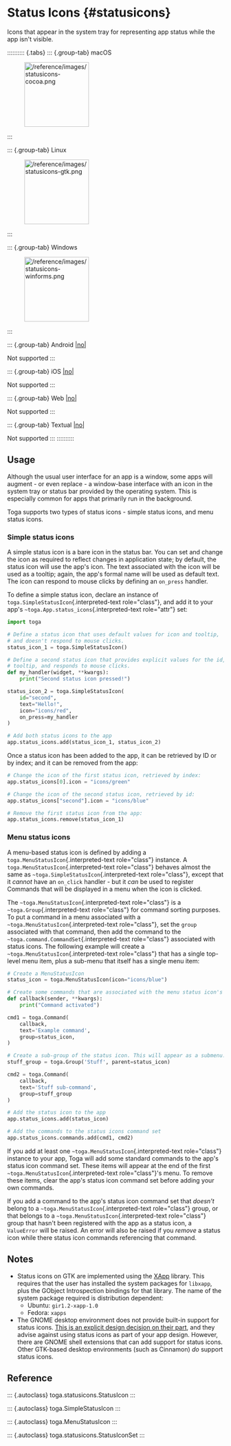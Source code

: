 # Status Icons {#statusicons}

Icons that appear in the system tray for representing app status while
the app isn't visible.

:::::::::: {.tabs}
::: {.group-tab}
macOS

<figure class="align-center">
<img src="/reference/images/statusicons-cocoa.png" width="150"
alt="/reference/images/statusicons-cocoa.png" />
</figure>
:::

::: {.group-tab}
Linux

<figure class="align-center">
<img src="/reference/images/statusicons-gtk.png" width="150"
alt="/reference/images/statusicons-gtk.png" />
</figure>
:::

::: {.group-tab}
Windows

<figure class="align-center">
<img src="/reference/images/statusicons-winforms.png" width="150"
alt="/reference/images/statusicons-winforms.png" />
</figure>
:::

::: {.group-tab}
Android [\|no\|](##SUBST##|no|)

Not supported
:::

::: {.group-tab}
iOS [\|no\|](##SUBST##|no|)

Not supported
:::

::: {.group-tab}
Web [\|no\|](##SUBST##|no|)

Not supported
:::

::: {.group-tab}
Textual [\|no\|](##SUBST##|no|)

Not supported
:::
::::::::::

## Usage

Although the usual user interface for an app is a window, some apps will
augment - or even replace - a window-base interface with an icon in the
system tray or status bar provided by the operating system. This is
especially common for apps that primarily run in the background.

Toga supports two types of status icons - simple status icons, and menu
status icons.

### Simple status icons

A simple status icon is a bare icon in the status bar. You can set and
change the icon as required to reflect changes in application state; by
default, the status icon will use the app's icon. The text associated
with the icon will be used as a tooltip; again, the app's formal name
will be used as default text. The icon can respond to mouse clicks by
defining an `on_press` handler.

To define a simple status icon, declare an instance of
`toga.SimpleStatusIcon`{.interpreted-text role="class"}, and add it to
your app's `~toga.App.status_icons`{.interpreted-text role="attr"} set:

``` python
import toga

# Define a status icon that uses default values for icon and tooltip,
# and doesn't respond to mouse clicks.
status_icon_1 = toga.SimpleStatusIcon()

# Define a second status icon that provides explicit values for the id, icon and
# tooltip, and responds to mouse clicks.
def my_handler(widget, **kwargs):
    print("Second status icon pressed!")

status_icon_2 = toga.SimpleStatusIcon(
    id="second",
    text="Hello!",
    icon="icons/red",
    on_press=my_handler
)

# Add both status icons to the app
app.status_icons.add(status_icon_1, status_icon_2)
```

Once a status icon has been added to the app, it can be retrieved by ID
or by index; and it can be removed from the app:

``` python
# Change the icon of the first status icon, retrieved by index:
app.status_icons[0].icon = "icons/green"

# Change the icon of the second status icon, retrieved by id:
app.status_icons["second"].icon = "icons/blue"

# Remove the first status icon from the app:
app.status_icons.remove(status_icon_1)
```

### Menu status icons

A menu-based status icon is defined by adding a
`toga.MenuStatusIcon`{.interpreted-text role="class"} instance. A
`toga.MenuStatusIcon`{.interpreted-text role="class"} behaves almost the
same as `~toga.SimpleStatusIcon`{.interpreted-text role="class"}, except
that it *cannot* have an `on_click` handler - but it *can* be used to
register Commands that will be displayed in a menu when the icon is
clicked.

The `~toga.MenuStatusIcon`{.interpreted-text role="class"} is a
`~toga.Group`{.interpreted-text role="class"} for command sorting
purposes. To put a command in a menu associated with a
`~toga.MenuStatusIcon`{.interpreted-text role="class"}, set the `group`
associated with that command, then add the command to the
`~toga.command.CommandSet`{.interpreted-text role="class"} associated
with status icons. The following example will create a
`~toga.MenuStatusIcon`{.interpreted-text role="class"} that has a single
top-level menu item, plus a sub-menu that itself has a single menu item:

``` python
# Create a MenuStatusIcon
status_icon = toga.MenuStatusIcon(icon="icons/blue")

# Create some commands that are associated with the menu status icon's group.
def callback(sender, **kwargs):
    print("Command activated")

cmd1 = toga.Command(
    callback,
    text='Example command',
    group=status_icon,
)

# Create a sub-group of the status icon. This will appear as a submenu.
stuff_group = toga.Group('Stuff', parent=status_icon)

cmd2 = toga.Command(
    callback,
    text='Stuff sub-command',
    group=stuff_group
)

# Add the status icon to the app
app.status_icons.add(status_icon)

# Add the commands to the status icons command set
app.status_icons.commands.add(cmd1, cmd2)
```

If you add at least one `~toga.MenuStatusIcon`{.interpreted-text
role="class"} instance to your app, Toga will add some standard commands
to the app's status icon command set. These items will appear at the end
of the first `~toga.MenuStatusIcon`{.interpreted-text role="class"}'s
menu. To remove these items, clear the app's status icon command set
before adding your own commands.

If you add a command to the app's status icon command set that *doesn't*
belong to a `~toga.MenuStatusIcon`{.interpreted-text role="class"}
group, or that belongs to a `~toga.MenuStatusIcon`{.interpreted-text
role="class"} group that hasn't been registered with the app as a status
icon, a `ValueError` will be raised. An error will also be raised if you
*remove* a status icon while there status icon commands referencing that
command.

## Notes

- Status icons on GTK are implemented using the
  [XApp](https://github.com/linuxmint/xapp) library. This requires that
  the user has installed the system packages for `libxapp`, plus the
  GObject Introspection bindings for that library. The name of the
  system package required is distribution dependent:
  - Ubuntu: `gir1.2-xapp-1.0`
  - Fedora: `xapps`
- The GNOME desktop environment does not provide built-in support for
  status icons. [This is an explicit design decision on their
  part](https://blogs.gnome.org/aday/2017/08/31/status-icons-and-gnome/),
  and they advise against using status icons as part of your app design.
  However, there are GNOME shell extensions that can add support for
  status icons. Other GTK-based desktop environments (such as Cinnamon)
  *do* support status icons.

## Reference

::: {.autoclass}
toga.statusicons.StatusIcon
:::

::: {.autoclass}
toga.SimpleStatusIcon
:::

::: {.autoclass}
toga.MenuStatusIcon
:::

::: {.autoclass}
toga.statusicons.StatusIconSet
:::
